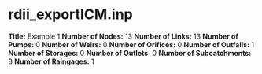 # rdii_exportICM.inp
**Title:** Example 1
**Number of Nodes:** 13
**Number of Links:** 13
**Number of Pumps:** 0
**Number of Weirs:** 0
**Number of Orifices:** 0
**Number of Outfalls:** 1
**Number of Storages:** 0
**Number of Outlets:** 0
**Number of Subcatchments:** 8
**Number of Raingages:** 1
